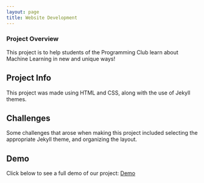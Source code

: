 ```yaml
---
layout: page
title: Website Development
---
```


### Project Overview
This project is to help students of the Programming Club learn about Machine Learning in new and unique ways!

## Project Info
This project was made using HTML and CSS, along with the use of Jekyll themes. 

## Challenges
Some challenges that arose when making this project included selecting the appropriate Jekyll theme, and organizing the layout. 

## Demo
Click below to see a full demo of our project: [Demo](https://pjoshifirebird.github.io/web-dev/demo)
